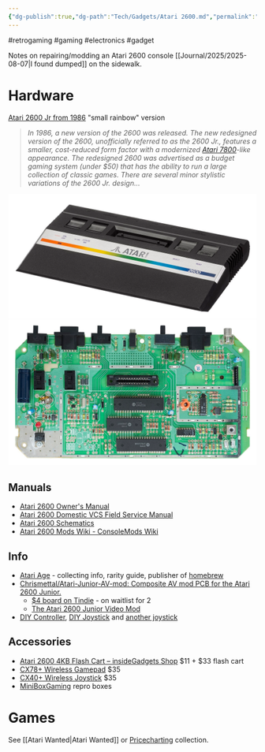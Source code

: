 ```yaml
---
{"dg-publish":true,"dg-path":"Tech/Gadgets/Atari 2600.md","permalink":"/tech/gadgets/atari-2600/","noteIcon":"2"}
---
```


#retrogaming #gaming #electronics #gadget 

Notes on repairing/modding an Atari 2600 console [[Journal/2025/2025-08-07\|I found dumped]] on the sidewalk.
# Hardware
[Atari 2600 Jr from 1986](https://en.wikipedia.org/wiki/Atari_2600_hardware) "small rainbow" version
> *In 1986, a new version of the 2600 was released. The new redesigned version of the 2600, unofficially referred to as the 2600 Jr., features a smaller, cost-reduced form factor with a modernized [Atari 7800](https://en.wikipedia.org/wiki/Atari_7800 "Atari 7800")-like appearance. The redesigned 2600 was advertised as a budget gaming system (under $50) that has the ability to run a large collection of classic games. There are several minor stylistic variations of the 2600 Jr. design...*

![atarijr-bigrainbw.png](/img/user/System/Uploads/atarijr-bigrainbw.png)
![atarijrboard.png](/img/user/System/Uploads/atarijrboard.png)
## Manuals
* [Atari 2600 Owner's Manual](https://archive.org/details/Atari_2600_Owners_Manual_1982_Atari_AU_rev_1)
* [Atari 2600 Domestic VCS Field Service Manual](https://archive.org/details/atari-2600-field-service-manual)
* [Atari 2600 Schematics](https://archive.org/details/atari-2600-schematics-archive)
* [Atari 2600 Mods Wiki - ConsoleMods Wiki](https://consolemods.org/wiki/Atari_2600:Atari_2600_Mods_Wiki)
## Info
* [Atari Age](https://www.atariage.com/) - collecting info, rarity guide, publisher of [homebrew](https://store.atariage.com/collections/homebrews)
* [Chrismettal/Atari-Junior-AV-mod: Composite AV mod PCB for the Atari 2600 Junior.](https://github.com/Chrismettal/Atari-Junior-AV-mod)
	* [$4 board on Tindie](https://www.tindie.com/products/binary-6/2600-junior-composite-av-mod-atari-pal-ntsc/) - on waitlist for 2
	* [The Atari 2600 Junior Video Mod](https://wolfgang-ziegler.com/Blog/atari2600-video-mod)
* [DIY Controller](https://www.instructables.com/Atari-Combo-Controller/), [DIY Joystick](https://www.instructables.com/Make-Your-Own-Atari-Joystick/) and [another joystick](https://forums.atariage.com/topic/341929-45-diy-atari-2600-joystick/)
## Accessories
* [Atari 2600 4KB Flash Cart – insideGadgets Shop](https://shop.insidegadgets.com/product/atari-2600-4kb-flash-cart/) $11 + $33 flash cart
* [CX78+ Wireless Gamepad](https://store.atariage.com/products/cx78-wireless-gamepad) $35
* [CX40+ Wireless Joystick](https://store.atariage.com/products/cx40-wireless-joystick) $35
* [MiniBoxGaming](https://miniboxgaming.com/) repro boxes
# Games
See [[Atari Wanted\|Atari Wanted]] or [Pricecharting](https://www.pricecharting.com/offers?seller=nmuiglnxexj6inieojgo5tun5y&status=collection) collection.

